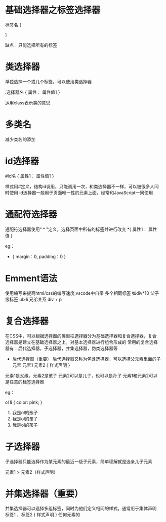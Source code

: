 # 基础选择器之标签选择器

标签名 {

}

缺点：只能选择所有的标签

# 类选择器
单独选择一个或几个标签，可以使用类选择器

.选择器名 {
    属性： 属性值1
}

运用class表示类的意思

<div className=''></div>

# 多类名
减少类名的添加
<div class='red font35'></div>

# id选择器
<div id=''></div>
#id名 {
    属性1： 属性值1
}

样式用#定义，结构id调用，只能调用一次，和类选择器不一样，可以被很多人同时使用
id选择器一般用于页面唯一性的元素上面，经常和JavaScript一同使用

# 通配符选择器
通配符选择器使用“ * ”定义，选择页面中所有的标签并进行改变
*{
    属性1： 属性值
}

eg：
* {
    margin：0,
    padding：0
}

# Emment语法
使用缩写来提高html/css的编写速度,vscode中自带
多个相同标签 如div*10
父子级标签 ul>li 
兄弟关系 div + p

# 复合选择器
在CSS中，可以根据选择器的类型把选择器分为基础选择器和复合选择器，复合选择器是建立在基础选择器之上，对基本选择器进行组合形成的
  常用的复合选择器有：后代选择器，子选择器，并集选择器，伪类选择器等

- 后代选择器（重要）
    后代选择器又称为包含选择器，可以选择父元素里面的子元素
元素1 元素2 {
    样式声明
}

元素1是父级，元素2是孩子
元素2可以是儿子，也可以是孙子
元素1和元素2可以是任意的标签选择器

eg：

ol li {
    color: pink;
}

<ol>
    <li>我是ol的孩子</li>
    <li>我是ol的孩子</li>
    <li>我是ol的孩子</li>
</ol>

# 子选择器  
子选择器只能选择作为某元素的最近一级子元素，简单理解就是选亲儿子元素

元素1 > 元素2（样式声明）

# 并集选择器（重要）
并集选择器可以选择多组标签，同时为他们定义相同的样式，通常用于集体声明
标签1 ，标签2 {
    样式声明
}
任何元素的